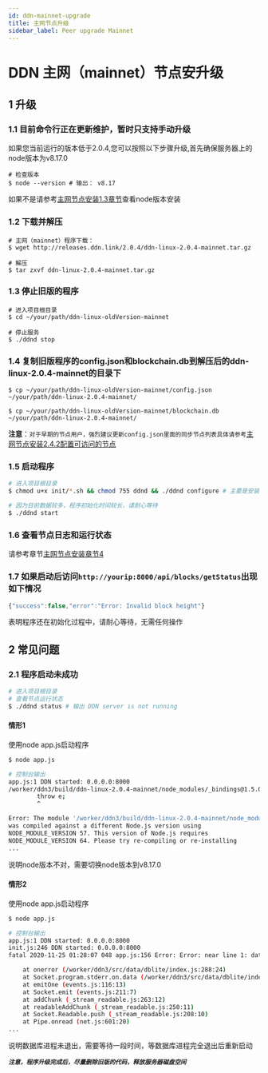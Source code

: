 ```yaml
---
id: ddn-mainnet-upgrade
title: 主网节点升级
sidebar_label: Peer upgrade Mainnet
---
```


# DDN 主网（mainnet）节点安升级

## 1 升级

### 1.1 目前命令行正在更新维护，暂时只支持手动升级

如果您当前运行的版本低于2.0.4,您可以按照以下步骤升级,首先确保服务器上的node版本为v8.17.0

```
# 检查版本
$ node --version # 输出： v8.17
```
如果不是请参考[主网节点安装1.3章节](./peer-install-mainnet#nodeinstall)查看node版本安装


### 1.2 下载并解压

```
# 主网（mainnet）程序下载：
$ wget http://releases.ddn.link/2.0.4/ddn-linux-2.0.4-mainnet.tar.gz

# 解压
$ tar zxvf ddn-linux-2.0.4-mainnet.tar.gz
```

### 1.3 停止旧版的程序

```
# 进入项目根目录
$ cd ~/your/path/ddn-linux-oldVersion-mainnet

# 停止服务
$ ./ddnd stop
```

### 1.4 复制旧版程序的config.json和blockchain.db到解压后的ddn-linux-2.0.4-mainnet的目录下

```
$ cp ~/your/path/ddn-linux-oldVersion-mainnet/config.json ~/your/path/ddn-linux-2.0.4-mainnet/

$ cp ~/your/path/ddn-linux-oldVersion-mainnet/blockchain.db ~/your/path/ddn-linux-2.0.4-mainnet/
```
**注意**：`对于早期的节点用户，强烈建议更新config.json里面的同步节点列表具体请参考`[主网节点安装2.4.2配置可访问的节点](./peer-install-mainnet#configure)

### 1.5 启动程序

```bash
# 进入项目根目录
$ chmod u+x init/*.sh && chmod 755 ddnd && ./ddnd configure # 主要是安装sqlite3/ntp2等依赖包和库

# 因为目前数据较多，程序初始化时间较长，请耐心等待
$ ./ddnd start
```


### 1.6 查看节点日志和运行状态

请参考章节[主网节点安装章节4](./peer-install-mainnet#look)

### 1.7 如果启动后访问`http://yourip:8000/api/blocks/getStatus`出现如下情况

```js
{"success":false,"error":"Error: Invalid block height"}
```
表明程序还在初始化过程中，请耐心等待，无需任何操作

<!-- ### 4.8 如果您是使用node app.js启动程序控制台打印如下

```bash
$ app.js:156 Error: Error: near line 1: database is locked

    at onerror (/worker/ddn3/src/data/dblite/index.js:288:24)
    at Socket.program.stderr.on.data (/worker/ddn3/src/data/dblite/index.js:302:3)
    at emitOne (events.js:116:13)
    at Socket.emit (events.js:211:7)
    at addChunk (_stream_readable.js:263:12)
    at readableAddChunk (_stream_readable.js:250:11)
    at Socket.Readable.push (_stream_readable.js:208:10)
    at Pipe.onread (net.js:601:20) 
```
表明数据库进程没有结束，请耐心等待一段时间，然后重新启动 -->

## 2 常见问题

### 2.1 程序启动未成功

```bash
# 进入项目根目录
# 查看节点运行状态
$ ./ddnd status # 输出 DDN server is not running

```

#### 情形1

使用node app.js启动程序

```bash
$ node app.js

# 控制台输出
app.js:1 DDN started: 0.0.0.0:8000 
/worker/ddn3/build/ddn-linux-2.0.4-mainnet/node_modules/_bindings@1.5.0@bindings/bindings.js:121
        throw e;
        ^

Error: The module '/worker/ddn3/build/ddn-linux-2.0.4-mainnet/node_modules/_ed25519@0.0.4@ed25519/build/Release/ed25519.node'
was compiled against a different Node.js version using
NODE_MODULE_VERSION 57. This version of Node.js requires
NODE_MODULE_VERSION 64. Please try re-compiling or re-installing
...
```
说明node版本不对，需要切换node版本到v8.17.0

#### 情形2

使用node app.js启动程序

```bash
$ node app.js

# 控制台输出
app.js:1 DDN started: 0.0.0.0:8000 
init.js:246 DDN started: 0.0.0.0:8000 
fatal 2020-11-25 01:28:07 048 app.js:156 Error: Error: near line 1: database is locked

    at onerror (/worker/ddn3/src/data/dblite/index.js:288:24)
    at Socket.program.stderr.on.data (/worker/ddn3/src/data/dblite/index.js:302:3)
    at emitOne (events.js:116:13)
    at Socket.emit (events.js:211:7)
    at addChunk (_stream_readable.js:263:12)
    at readableAddChunk (_stream_readable.js:250:11)
    at Socket.Readable.push (_stream_readable.js:208:10)
    at Pipe.onread (net.js:601:20) 
...
```
说明数据库进程未退出，需要等待一段时间，等数据库进程完全退出后重新启动


***`注意，程序升级完成后，尽量删除旧版的代码，释放服务器磁盘空间`***

